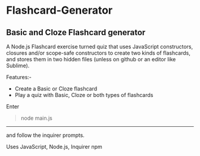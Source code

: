 # Flashcard-Generator
Basic and Cloze Flashcard generator
---------------------
A Node.js Flashcard exercise turned quiz that uses JavaScript constructors, closures and/or scope-safe constructors to create two kinds of flashcards, and stores them in two hidden files (unless on github or an editor like Sublime).

Features:-
- Create a Basic or Cloze flashcard
- Play a quiz with Basic, Cloze or both types of flashcards

Enter 
> node main.js
----
and follow the inquirer prompts.

Uses JavaScript, Node.js, Inquirer npm
